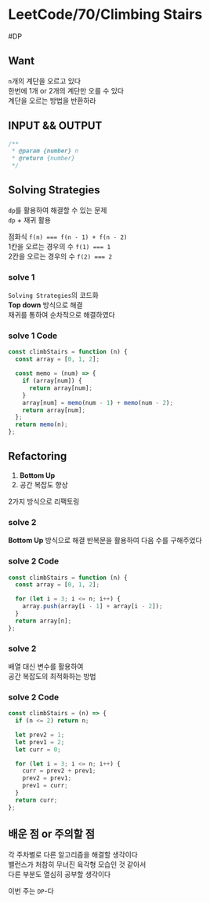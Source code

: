 # LeetCode/70/Climbing Stairs

#DP

## Want

`n`개의 계단을 오르고 있다  
한번에 1개 or 2개의 계단만 오를 수 있다  
계단을 오르는 방법을 반환하라

## INPUT && OUTPUT

```js
/**
 * @param {number} n
 * @return {number}
 */
```

## Solving Strategies

`dp`를 활용하여 해결할 수 있는 문제  
`dp` + 재귀 활용

점화식 `f(n) === f(n - 1) + f(n - 2)`  
1칸을 오르는 경우의 수 `f(1) === 1`  
2칸을 오르는 경우의 수 `f(2) === 2`

### solve 1

`Solving Strategies`의 코드화  
**Top down** 방식으로 해결  
재귀를 통하여 순차적으로 해결하였다

### solve 1 Code

```js
const climbStairs = function (n) {
  const array = [0, 1, 2];

  const memo = (num) => {
    if (array[num]) {
      return array[num];
    }
    array[num] = memo(num - 1) + memo(num - 2);
    return array[num];
  };
  return memo(n);
};
```

## Refactoring

1. **Bottom Up**
2. 공간 복잡도 향상

2가지 방식으로 리팩토링

### solve 2

**Bottom Up** 방식으로 해결
반복문을 활용하여 다음 수를 구해주었다

### solve 2 Code

```js
const climbStairs = function (n) {
  const array = [0, 1, 2];

  for (let i = 3; i <= n; i++) {
    array.push(array[i - 1] + array[i - 2]);
  }
  return array[n];
};
```

### solve 2

배열 대신 변수를 활용하여  
공간 복잡도의 최적화하는 방법

### solve 2 Code

```js
const climbStairs = (n) => {
  if (n <= 2) return n;

  let prev2 = 1;
  let prev1 = 2;
  let curr = 0;

  for (let i = 3; i <= n; i++) {
    curr = prev2 + prev1;
    prev2 = prev1;
    prev1 = curr;
  }
  return curr;
};
```

## 배운 점 or 주의할 점

각 주차별로 다른 알고리즘을 해결할 생각이다  
밸런스가 처참히 무너진 육각형 모습인 것 같아서  
다른 부분도 열심히 공부할 생각이다

이번 주는 `DP`-다
